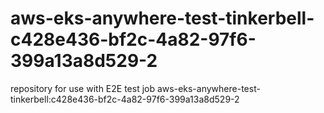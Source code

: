# aws-eks-anywhere-test-tinkerbell-c428e436-bf2c-4a82-97f6-399a13a8d529-2
repository for use with E2E test job aws-eks-anywhere-test-tinkerbell:c428e436-bf2c-4a82-97f6-399a13a8d529-2
